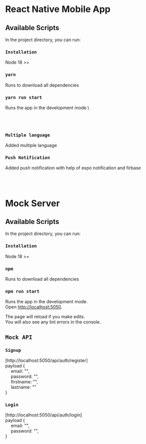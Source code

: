 # React Native Mobile App

## Available Scripts

In the project directory, you can run:

### `Installation`
Node 18 >=


### `yarn`
Runs to download all dependencies

### `yarn run start`

Runs the app in the development mode.\

<br />
<br />

### `Multiple language`
Added multiple language


### `Push Notification`
Added push notification with help of expo notification and firbase


<br />
<br />

# Mock Server

## Available Scripts

In the project directory, you can run:

### `Installation`
Node 18 >=


### `npm`
Runs to download all dependencies

### `npm run start`

Runs the app in the development mode.\
Open [http://localhost:5050](http://localhost:5050).

The page will reload if you make edits.\
You will also see any lint errors in the console.

## `Mock API`

### `Signup`
[http://localhost:5050/api/auth/register] \
payload { \
&emsp; email: "", \
&emsp; password: "", \
&emsp; firstname: "", \
&emsp; lastname: "" \
}

### `Login`
[http://localhost:5050/api/auth/login] \
payload { \
&emsp; email: "", \
&emsp; password: "", \
}
